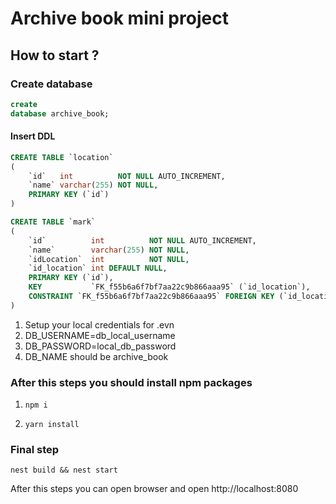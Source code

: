 # Archive book mini project

## How to start ?

### Create database

```sql
create
database archive_book;
```

#### Insert DDL

```sql
CREATE TABLE `location`
(
    `id`   int          NOT NULL AUTO_INCREMENT,
    `name` varchar(255) NOT NULL,
    PRIMARY KEY (`id`)
) 

CREATE TABLE `mark`
(
    `id`          int          NOT NULL AUTO_INCREMENT,
    `name`        varchar(255) NOT NULL,
    `idLocation`  int          NOT NULL,
    `id_location` int DEFAULT NULL,
    PRIMARY KEY (`id`),
    KEY           `FK_f55b6a6f7bf7aa22c9b866aaa95` (`id_location`),
    CONSTRAINT `FK_f55b6a6f7bf7aa22c9b866aaa95` FOREIGN KEY (`id_location`) REFERENCES `location` (`id`)
) 
```

1. Setup your local credentials for .evn
2. DB_USERNAME=db_local_username
3. DB_PASSWORD=local_db_password
4. DB_NAME should be archive_book

### After this steps you should install npm packages

1. ```npm
   npm i
   ```
2. ```npm
   yarn install
   ```

### Final step

```cli
nest build && nest start
```

After this steps you can open browser and open http://localhost:8080
